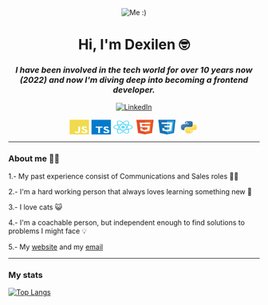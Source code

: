 <div id="header" align = "center">
    <img src="https://media.giphy.com/media/4EbPq54Rbx5UvBXsRx/giphy.gif" alt="Me :)" width="200">
    <h1 align = "center">Hi, I'm Dexilen 🤓</h1>
    <h3 align = "center" font-><i>I have been involved in the tech world for over 10 years now (2022) and now I'm diving deep into becoming a frontend developer.</i></h3>
</div>

<div id="badges" align = "center">
    <a href="https://www.linkedin.com/in/dexilen-mendoza-evoli/" target="_blank"><img src="https://img.shields.io/badge/LinkedIn-0077B5?style=for-the-badge&logo=linkedin&logoColor=white" target = "_blank" alt="LinkedIn"></a>
</div>

<div dir="auto" align = "center"><br>
  <img align="center" alt="Rafa-Js" height="30" width="40" src="https://raw.githubusercontent.com/devicons/devicon/master/icons/javascript/javascript-plain.svg" style="max-width: 100%;">
  <img align="center" alt="Rafa-Ts" height="30" width="40" src="https://raw.githubusercontent.com/devicons/devicon/master/icons/typescript/typescript-plain.svg" style="max-width: 100%;">
  <img align="center" alt="Rafa-React" height="30" width="40" src="https://raw.githubusercontent.com/devicons/devicon/master/icons/react/react-original.svg" style="max-width: 100%;">
  <img align="center" alt="Rafa-HTML" height="30" width="40" src="https://raw.githubusercontent.com/devicons/devicon/master/icons/html5/html5-original.svg" style="max-width: 100%;">
  <img align="center" alt="Rafa-CSS" height="30" width="40" src="https://raw.githubusercontent.com/devicons/devicon/master/icons/css3/css3-original.svg" style="max-width: 100%;">
  <img align="center" alt="Rafa-Python" height="30" width="40" src="https://raw.githubusercontent.com/devicons/devicon/master/icons/python/python-original.svg" style="max-width: 100%;">
</div>

---

### About me 👨‍💻

1.- My past experience consist of Communications and Sales roles 🙋‍♀️

2.- I'm a hard working person that always loves learning something new 📖

3.- I love cats 😺

4.- I'm a coachable person, but independent enough to find solutions to problems I might face 💡

5.- My [website](https://dexilen.com) and my [email](mailto:dexilen@gmail.com)

---

### My stats

[![Top Langs](https://github-readme-stats.vercel.app/api/top-langs/?username=dexilen&layout=compact)](https://github.com/dexilen/github-readme-stats)
